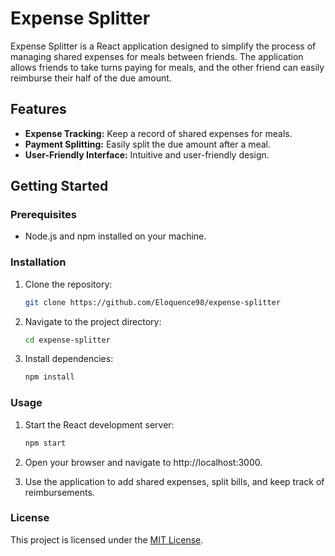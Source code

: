 # Expense Splitter

Expense Splitter is a React application designed to simplify the process of managing shared expenses for meals between friends. The application allows friends to take turns paying for meals, and the other friend can easily reimburse their half of the due amount.

## Features

- **Expense Tracking:** Keep a record of shared expenses for meals.
- **Payment Splitting:** Easily split the due amount after a meal.
- **User-Friendly Interface:** Intuitive and user-friendly design.

## Getting Started

### Prerequisites

- Node.js and npm installed on your machine.

### Installation

1. Clone the repository:

   ```bash
   git clone https://github.com/Eloquence98/expense-splitter


2. Navigate to the project directory:

   ```bash
   cd expense-splitter


3. Install dependencies:

   ```bash
   npm install

### Usage 
1. Start the React development server:

   ```bash
   npm start

2. Open your browser and navigate to http://localhost:3000.

3. Use the application to add shared expenses, split bills, and keep track of reimbursements.

### License
This project is licensed under the [MIT License]([url](https://opensource.org/license/mit)https://opensource.org/license/mit).
